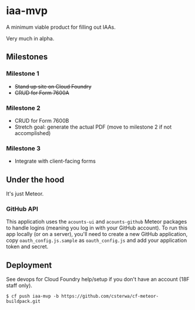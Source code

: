 # iaa-mvp

A minimum viable product for filling out IAAs.

Very much in alpha.

## Milestones

### Milestone 1

- ~~Stand up site on Cloud Foundry~~
- ~~CRUD for Form 7600A~~

### Milestone 2

- CRUD for Form 7600B
- Stretch goal: generate the actual PDF (move to milestone 2 if not accomplished)

### Milestone 3

- Integrate with client-facing forms

## Under the hood

It's just Meteor.

### GitHub API

This applicatioh uses the `acounts-ui` and `acounts-github` Meteor packages to handle logins (meaning you log in with your GitHub account). To run this app locally (or on a server), you'll need to create a new GitHub application, copy `oauth_config.js.sample` as `oauth_config.js` and add your application token and secret.

## Deployment

See devops for Cloud Foundry help/setup if you don't have an account (18F staff only).

```
$ cf push iaa-mvp -b https://github.com/csterwa/cf-meteor-buildpack.git
```



